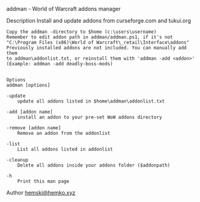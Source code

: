 addman - World of Warcraft addons manager


Description
    Install and update addons from curseforge.com and tukui.org
    
    Copy the addman -directory to $home (c:\users\username)
    Remember to edit addon path in addman/addman.ps1, if it's not 
    "C:\Program Files (x86)\World of Warcraft\_retail\Interface\addons"
    Previously installed addons are not included. You can manually add them 
    to addman\addonlist.txt, or reinstall them with 'addman -add <addon>'
    (Example: addman -add deadly-boss-mods)

    
    Options
    addman [options]
    
    -update
        update all addons listed in $home\addman\addonlist.txt

    -add [addon name]
        install an addon to your pre-set WoW addons directory

    -remove [addon name]
        Remove an addon from the addonlist

    -list
        List all addons listed in addonlist

    -cleanup
        Delete all addons inside your addons folder ($addonpath)

    -h
        Print this man page


Author
    hemski@hemko.xyz
